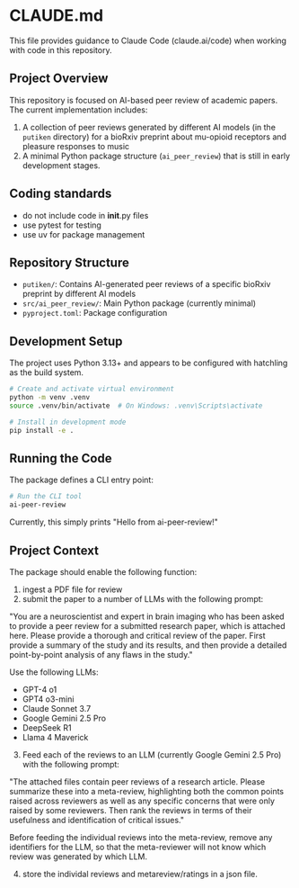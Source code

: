 # CLAUDE.md

This file provides guidance to Claude Code (claude.ai/code) when working with code in this repository.

## Project Overview

This repository is focused on AI-based peer review of academic papers. The current implementation includes:

1. A collection of peer reviews generated by different AI models (in the `putiken` directory) for a bioRxiv preprint about mu-opioid receptors and pleasure responses to music
2. A minimal Python package structure (`ai_peer_review`) that is still in early development stages.

## Coding standards

- do not include code in __init__.py files
- use pytest for testing
- use uv for package management


## Repository Structure

- `putiken/`: Contains AI-generated peer reviews of a specific bioRxiv preprint by different AI models 
- `src/ai_peer_review/`: Main Python package (currently minimal)
- `pyproject.toml`: Package configuration

## Development Setup

The project uses Python 3.13+ and appears to be configured with hatchling as the build system.

```bash
# Create and activate virtual environment
python -m venv .venv
source .venv/bin/activate  # On Windows: .venv\Scripts\activate

# Install in development mode
pip install -e .
```

## Running the Code

The package defines a CLI entry point:

```bash
# Run the CLI tool
ai-peer-review
```

Currently, this simply prints "Hello from ai-peer-review!"

## Project Context

The package should enable the following function:

1) ingest a PDF file for review
2) submit the paper to a number of LLMs with the following prompt:

"You are a neuroscientist and expert in brain imaging who has been asked to provide a peer review for a submitted research paper, which is attached here.  Please provide a thorough and critical review of the paper. First provide a summary of the study and its results, and then provide a detailed point-by-point analysis of any flaws in the study."

Use the following LLMs:
- GPT-4 o1
- GPT4 o3-mini
- Claude Sonnet 3.7
- Google Gemini 2.5 Pro
- DeepSeek R1
- Llama 4 Maverick

3) Feed each of the reviews to an LLM (currently Google Gemini 2.5 Pro) with the following prompt:

"The attached files contain peer reviews of a research article. Please summarize these into a meta-review, highlighting both the common points raised across reviewers as well as any specific concerns that were only raised by some reviewers.  Then rank the reviews in terms of their usefulness and identification of critical issues."

Before feeding the individual reviews into the meta-review, remove any identifiers for the LLM, so that the meta-reviewer will not know which review was generated by which LLM.

4) store the individal reviews and metareview/ratings in a json file.
